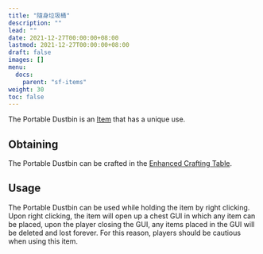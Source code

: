 ```yaml
---
title: "隨身垃圾桶"
description: ""
lead: ""
date: 2021-12-27T00:00:00+08:00
lastmod: 2021-12-27T00:00:00+08:00
draft: false
images: []
menu: 
  docs:
    parent: "sf-items"
weight: 30
toc: false
---
```


The Portable Dustbin is an [Item](/docs/slimefun/items) that has a unique use.

## Obtaining

The Portable Dustbin can be crafted in the [Enhanced Crafting Table](/docs/slimefun/enhanced-crafting-table).

## Usage

The Portable Dustbin can be used while holding the item by right clicking. Upon right clicking, the item will open up a chest GUI in which any item can be placed, upon the player closing the GUI, any items placed in the GUI will be deleted and lost forever. For this reason, players should be cautious when using this item.
